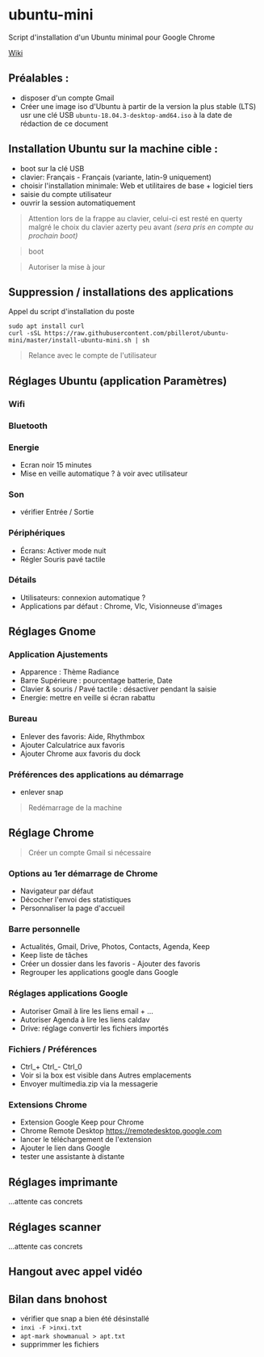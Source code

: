 # ubuntu-mini
Script d'installation d'un Ubuntu minimal pour Google Chrome

[Wiki](https://github.com/pbillerot/ubuntu-mini/wiki)

## Préalables :
- disposer d'un compte Gmail
- Créer une image iso d'Ubuntu à partir de la version la plus stable (LTS) usr une clé USB
  ```ubuntu-18.04.3-desktop-amd64.iso``` à la date de rédaction de ce document

## Installation Ubuntu sur la machine cible :
- boot sur la clé USB
- clavier: Français - Français (variante, latin-9 uniquement)
- choisir l'installation minimale: Web et utilitaires de base + logiciel tiers
- saisie du compte utilisateur
- ouvrir la session automatiquement
> Attention lors de la frappe au clavier, celui-ci est resté en querty malgré le choix du clavier azerty peu avant _(sera pris en compte au prochain boot)_

> boot

> Autoriser la mise à jour

## Suppression / installations des applications
Appel du script d'installation du poste
```
sudo apt install curl
curl -sSL https://raw.githubusercontent.com/pbillerot/ubuntu-mini/master/install-ubuntu-mini.sh | sh
```
> Relance avec le compte de l'utilisateur

## Réglages Ubuntu (application Paramètres)

### Wifi

### Bluetooth

### Energie
- Ecran noir 15 minutes
- Mise en veille automatique ? à voir avec utilisateur
### Son
- vérifier Entrée / Sortie
### Périphériques
- Écrans: Activer mode nuit
- Régler Souris pavé tactile
### Détails
- Utilisateurs: connexion automatique ?
- Applications par défaut : Chrome, Vlc, Visionneuse d'images

## Réglages Gnome 
### Application Ajustements
- Apparence : Thème Radiance
- Barre Supérieure : pourcentage batterie, Date
- Clavier & souris / Pavé tactile : désactiver pendant la saisie
- Energie: mettre en veille si écran rabattu
### Bureau
- Enlever des favoris: Aide, Rhythmbox
- Ajouter Calculatrice aux favoris
- Ajouter Chrome aux favoris du dock

### Préférences des applications au démarrage
- enlever snap

> Redémarrage de la machine 

## Réglage Chrome

> Créer un compte Gmail si nécessaire

### Options au 1er démarrage de Chrome
- Navigateur par défaut
- Décocher l'envoi des statistiques
- Personnaliser la page d'accueil
### Barre personnelle
- Actualités, Gmail, Drive, Photos, Contacts, Agenda, Keep
- Keep liste de tâches
- Créer un dossier dans les favoris - Ajouter des favoris
- Regrouper les applications google dans Google
### Réglages applications Google
- Autoriser Gmail à lire les liens email + ...
- Autoriser Agenda à lire les liens caldav
- Drive: réglage convertir les fichiers importés
### Fichiers / Préférences
- Ctrl_+ Ctrl_- Ctrl_0 
- Voir si la box est visible dans Autres emplacements
- Envoyer multimedia.zip via la messagerie
### Extensions Chrome
- Extension Google Keep pour Chrome
- Chrome Remote Desktop https://remotedesktop.google.com
- lancer le téléchargement de l'extension
- Ajouter le lien dans Google
- tester une assistante à distante 

## Réglages imprimante 
...attente cas concrets

## Réglages scanner 
...attente cas concrets

## Hangout avec appel vidéo

## Bilan dans bnohost
- vérifier que snap a bien été désinstallé
- ```inxi -F >inxi.txt```
- ```apt-mark showmanual > apt.txt```
- supprimmer les fichiers



